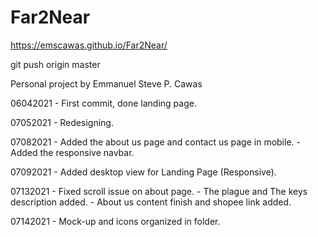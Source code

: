# Far2Near

https://emscawas.github.io/Far2Near/

git push origin master

Personal project by Emmanuel Steve P. Cawas


06042021 - First commit, done landing page.

07052021 - Redesigning.

07082021 - Added the about us page and contact us page in mobile.
         - Added the responsive navbar.

07092021 - Added desktop view for Landing Page (Responsive).


07132021 - Fixed scroll issue on about page.
         - The plague and The keys description added.
         - About us content finish and shopee link added.
         
07142021 - Mock-up and icons organized in folder.

